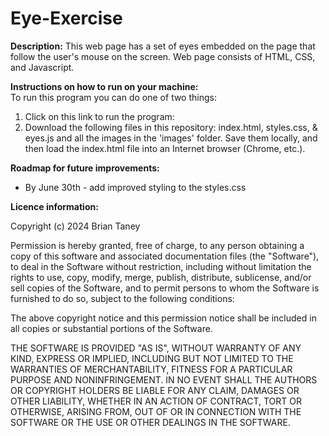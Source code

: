 # Eye-Exercise

**Description:**  This web page has a set of eyes embedded on the page that follow the user's mouse on the screen. Web page consists of HTML, CSS, and Javascript. 

**Instructions on how to run on your machine:**  
To run this program you can do one of two things:
1. Click on this link to run the program:  []()
2. Download the following files in this repository: index.html, styles.css, & eyes.js and all the images in the 'images' folder. Save them locally, and then load the index.html file into an Internet browser (Chrome, etc.).

**Roadmap for future improvements:**  
* By June 30th - add improved styling to the styles.css

**Licence information:**  

Copyright (c) 2024 Brian Taney  

Permission is hereby granted, free of charge, to any person obtaining a copy of this software and associated documentation files (the "Software"), to deal in the Software without restriction, including without limitation the rights to use, copy, modify, merge, publish, distribute, sublicense, and/or sell copies of the Software, and to permit persons to whom the Software is furnished to do so, subject to the following conditions:  

The above copyright notice and this permission notice shall be included in all copies or substantial portions of the Software.  

THE SOFTWARE IS PROVIDED "AS IS", WITHOUT WARRANTY OF ANY KIND, EXPRESS OR IMPLIED, INCLUDING BUT NOT LIMITED TO THE WARRANTIES OF MERCHANTABILITY, FITNESS FOR A PARTICULAR PURPOSE AND NONINFRINGEMENT. IN NO EVENT SHALL THE AUTHORS OR COPYRIGHT HOLDERS BE LIABLE FOR ANY CLAIM, DAMAGES OR OTHER LIABILITY, WHETHER IN AN ACTION OF CONTRACT, TORT OR OTHERWISE, ARISING FROM, OUT OF OR IN CONNECTION WITH THE SOFTWARE OR THE USE OR OTHER DEALINGS IN THE SOFTWARE.

